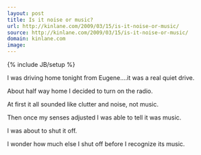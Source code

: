 ```yaml
---
layout: post
title: Is it noise or music?
url: http://kinlane.com/2009/03/15/is-it-noise-or-music/
source: http://kinlane.com/2009/03/15/is-it-noise-or-music/
domain: kinlane.com
image: 
---
```

{% include JB/setup %}<p>I was driving home tonight from Eugene....it was a real quiet drive.<p></p>
About half way home I decided to turn on the radio.<p></p>
At first it all sounded like clutter and noise, not music.<p></p>
Then once my senses adjusted I was able to tell it was music.<p></p>
I was about to shut it off.<p></p>
I wonder how much else I shut off before I recognize its music.</p>

